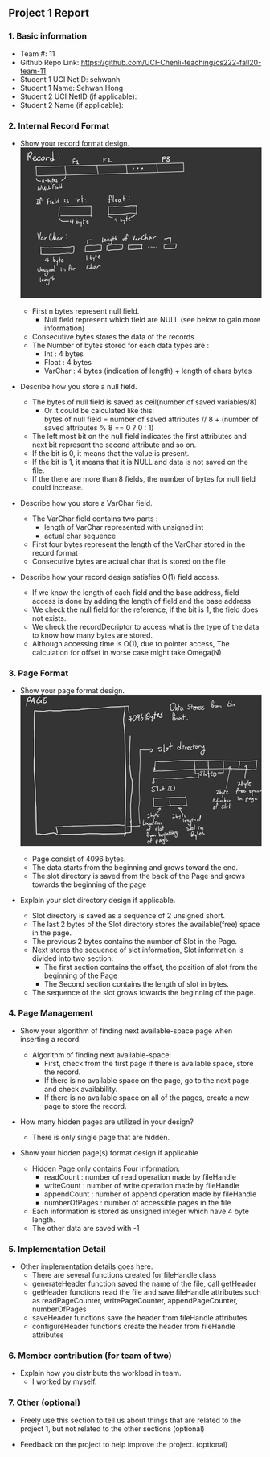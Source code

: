 ## Project 1 Report


### 1. Basic information
 - Team #: 11
 - Github Repo Link: https://github.com/UCI-Chenli-teaching/cs222-fall20-team-11
 - Student 1 UCI NetID: sehwanh
 - Student 1 Name: Sehwan Hong
 - Student 2 UCI NetID (if applicable):
 - Student 2 Name (if applicable):


### 2. Internal Record Format
- Show your record format design. 
    ![record format](report_design.jpg)
    * First n bytes represent null field.
        * Null field represent which field are NULL (see below to gain more information)
    * Consecutive bytes stores the data of the records.
    * The Number of bytes stored for each data types are :
        * Int : 4 bytes
        * Float : 4 bytes
        * VarChar : 4 bytes (indication of length) + length of chars bytes

- Describe how you store a null field.  
    * The bytes of null field is saved as ceil(number of saved variables/8)  
        * Or it could be calculated like this:    
            bytes of null field = number of saved attributes // 8 + (number of saved attributes % 8 == 0 ? 0 : 1)
    * The left most bit on the null field indicates the first attributes and next bit represent the second attribute and so on.
    * If the bit is 0, it means that the value is present.
    * If the bit is 1, it means that it is NULL and data is not saved on the file.
    * If the there are more than 8 fields, the number of bytes for null field could increase.

- Describe how you store a VarChar field.  
    * The VarChar field contains two parts :
        * length of VarChar represented with unsigned int
        * actual char sequence
    * First four bytes represent the length of the VarChar stored in the record format
    * Consecutive bytes are actual char that is stored on the file 


- Describe how your record design satisfies O(1) field access.
    * If we know the length of each field and the base address, field access is done by adding the length of field and the base address
    * We check the null field for the reference, if the bit is 1, the field does not exists.
    * We check the recordDecriptor to access what is the type of the data to know how many bytes are stored.
    * Although accessing time is O(1), due to pointer access, The calculation for offset in worse case might take Omega(N)



### 3. Page Format
- Show your page format design.
    ![page format](page_design.jpg)
    * Page consist of 4096 bytes.
    * The data starts from the beginning and grows toward the end.
    * The slot directory is saved from the back of the Page and grows towards the beginning of the page

- Explain your slot directory design if applicable.
    * Slot directory is saved as a sequence of 2 unsigned short.
    * The last 2 bytes of the Slot directory stores the available(free) space in the page.
    * The previous 2 bytes contains the number of Slot in the Page.
    * Next stores the sequence of slot information, Slot information is divided into two section:
        * The first section contains the offset, the position of slot from the beginning of the Page
        * The Second section contains the length of slot in bytes.
    * The sequence of the slot grows towards the beginning of the page.

### 4. Page Management
- Show your algorithm of finding next available-space page when inserting a record.
    * Algorithm of finding next available-space:
        * First, check from the first page if there is available space, store the record.
        * If there is no available space on the page, go to the next page and check availability.
        * If there is no available space on all of the pages, create a new page to store the record.

- How many hidden pages are utilized in your design?
    * There is only single page that are hidden.

- Show your hidden page(s) format design if applicable
    * Hidden Page only contains Four information:
        * readCount : number of read operation made by fileHandle
        * writeCount : number of write operation made by fileHandle
        * appendCount : number of append operation made by fileHandle
        * numberOfPages : number of accessible pages in the file
   * Each information is stored as unsigned integer which have 4 byte length.
   * The other data are saved with -1


### 5. Implementation Detail
- Other implementation details goes here.
    * There are several functions created for fileHandle class
    * generateHeader function saved the name of the file, call getHeader
    * getHeader functions read the file and save fileHandle attributes such as readPageCounter, writePageCounter, appendPageCounter, numberOfPages
    * saveHeader functions save the header from fileHandle attributes
    * configureHeader functions create the header from fileHandle attributes

### 6. Member contribution (for team of two)
- Explain how you distribute the workload in team.
    * I worked by myself.

### 7. Other (optional)
- Freely use this section to tell us about things that are related to the project 1, but not related to the other sections (optional)


- Feedback on the project to help improve the project. (optional)